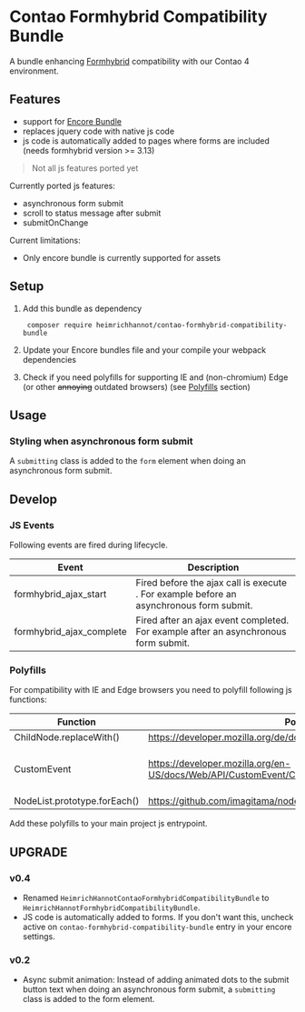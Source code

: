 # Contao Formhybrid Compatibility Bundle

A bundle enhancing [Formhybrid](https://github.com/heimrichhannot/contao-formhybrid) compatibility with our Contao 4 environment.

## Features
* support for [Encore Bundle](https://github.com/heimrichhannot/contao-encore-bundle)
* replaces jquery code with native js code
* js code is automatically added to pages where forms are included (needs formhybrid version >= 3.13)

> Not all js features ported yet

Currently ported js features:
* asynchronous form submit
* scroll to status message after submit
* submitOnChange

Current limitations:
* Only encore bundle is currently supported for assets

## Setup

1. Add this bundle as dependency

        composer require heimrichhannot/contao-formhybrid-compatibility-bundle

1. Update your Encore bundles file and your compile your webpack dependencies

1. Check if you need polyfills for supporting IE and (non-chromium) Edge (or other ~~annoying~~ outdated browsers) (see [Polyfills](#polyfills) section)

## Usage

### Styling when asynchronous form submit

A `submitting` class is added to the `form` element when doing an asynchronous form submit.   

## Develop

### JS Events

Following events are fired during lifecycle.

| Event                    | Description                                                                             |
|--------------------------|-----------------------------------------------------------------------------------------|
| formhybrid_ajax_start    | Fired before the ajax call is execute . For example before an asynchronous form submit. |
| formhybrid_ajax_complete | Fired after an ajax event completed. For example after an asynchronous form submit.     |

### Polyfills

For compatibility with IE and Edge browsers you need to polyfill following js functions:

| Function                     | Polyfill                                                                 | Required                           |
|------------------------------|--------------------------------------------------------------------------|------------------------------------|
| ChildNode.replaceWith()      | https://developer.mozilla.org/de/docs/Web/API/ChildNode/replaceWith      | Yes                                |
| CustomEvent                  | https://developer.mozilla.org/en-US/docs/Web/API/CustomEvent/CustomEvent | Optional, no finish event is fired |
| NodeList.prototype.forEach() | https://github.com/imagitama/nodelist-foreach-polyfill                   | Yes                                |

Add these polyfills to your main project js entrypoint. 

## UPGRADE

### v0.4
* Renamed `HeimrichHannotContaoFormhybridCompatibilityBundle` to `HeimrichHannotFormhybridCompatibilityBundle`.
* JS code is automatically added to forms. If you don't want this, uncheck active on `contao-formhybrid-compatibility-bundle` entry in your encore settings.

### v0.2
* Async submit animation: Instead of adding animated dots to the submit button text when doing an asynchronous form submit, a `submitting` class is added to the form element.

